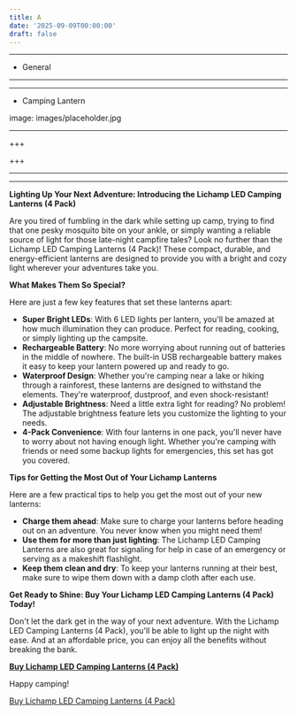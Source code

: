 ```yaml
---
title: A
date: '2025-09-09T00:00:00'
draft: false
---
```


---




- General
---

---

- Camping Lantern

image: images/placeholder.jpg

---

+++






+++





---



---
**Lighting Up Your Next Adventure: Introducing the Lichamp LED Camping Lanterns (4 Pack)**

Are you tired of fumbling in the dark while setting up camp, trying to find that one pesky mosquito bite on your ankle, or simply wanting a reliable source of light for those late-night campfire tales? Look no further than the Lichamp LED Camping Lanterns (4 Pack)! These compact, durable, and energy-efficient lanterns are designed to provide you with a bright and cozy light wherever your adventures take you.

**What Makes Them So Special?**

Here are just a few key features that set these lanterns apart:

* **Super Bright LEDs**: With 6 LED lights per lantern, you'll be amazed at how much illumination they can produce. Perfect for reading, cooking, or simply lighting up the campsite.
* **Rechargeable Battery**: No more worrying about running out of batteries in the middle of nowhere. The built-in USB rechargeable battery makes it easy to keep your lantern powered up and ready to go.
* **Waterproof Design**: Whether you're camping near a lake or hiking through a rainforest, these lanterns are designed to withstand the elements. They're waterproof, dustproof, and even shock-resistant!
* **Adjustable Brightness**: Need a little extra light for reading? No problem! The adjustable brightness feature lets you customize the lighting to your needs.
* **4-Pack Convenience**: With four lanterns in one pack, you'll never have to worry about not having enough light. Whether you're camping with friends or need some backup lights for emergencies, this set has got you covered.

**Tips for Getting the Most Out of Your Lichamp Lanterns**

Here are a few practical tips to help you get the most out of your new lanterns:

* **Charge them ahead**: Make sure to charge your lanterns before heading out on an adventure. You never know when you might need them!
* **Use them for more than just lighting**: The Lichamp LED Camping Lanterns are also great for signaling for help in case of an emergency or serving as a makeshift flashlight.
* **Keep them clean and dry**: To keep your lanterns running at their best, make sure to wipe them down with a damp cloth after each use.

**Get Ready to Shine: Buy Your Lichamp LED Camping Lanterns (4 Pack) Today!**

Don't let the dark get in the way of your next adventure. With the Lichamp LED Camping Lanterns (4 Pack), you'll be able to light up the night with ease. And at an affordable price, you can enjoy all the benefits without breaking the bank.

**[Buy Lichamp LED Camping Lanterns (4 Pack)](https://www.amazon.com/dp/B08WWX5GTZ)**

Happy camping!

[Buy Lichamp LED Camping Lanterns (4 Pack)](https://www.amazon.com/dp/B08WWX5GTZ)